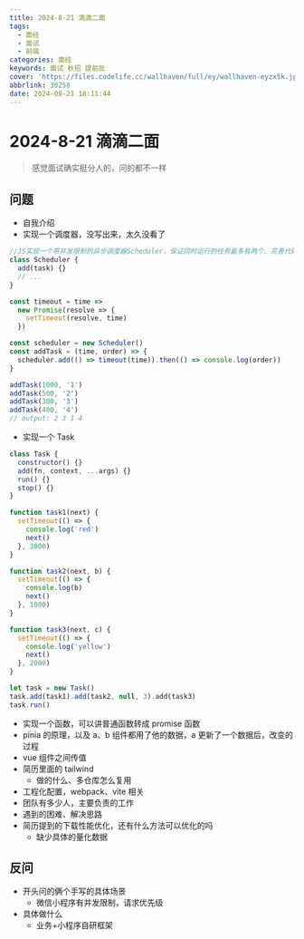 ```yaml
---
title: 2024-8-21 滴滴二面
tags:
  - 面经
  - 面试
  - 前端
categories: 面经
keywords: 面试 秋招 提前批
cover: 'https://files.codelife.cc/wallhaven/full/ey/wallhaven-eyzx5k.jpg?x-oss-process=image/resize,limit_0,m_fill,w_2560,h_1440/quality,Q_92/format,webp'
abbrlink: 30258
date: 2024-08-21 18:11:44
---
```


# 2024-8-21 滴滴二面

> 感觉面试确实挺分人的，问的都不一样

## 问题

- 自我介绍
- 实现一个调度器，没写出来，太久没看了

```js
//JS实现一个带并发限制的异步调度器Scheduler，保证同时运行的任务最多有两个。完善代码中Scheduler类，使得以下程序能正确输出
class Scheduler {
  add(task) {}
  // ...
}

const timeout = time =>
  new Promise(resolve => {
    setTimeout(resolve, time)
  })

const scheduler = new Scheduler()
const addTask = (time, order) => {
  scheduler.add(() => timeout(time)).then(() => console.log(order))
}

addTask(1000, '1')
addTask(500, '2')
addTask(300, '3')
addTask(400, '4')
// output: 2 3 1 4
```

- 实现一个 Task

```js
class Task {
  constructor() {}
  add(fn, context, ...args) {}
  run() {}
  stop() {}
}

function task1(next) {
  setTimeout(() => {
    console.log('red')
    next()
  }, 3000)
}

function task2(next, b) {
  setTimeout(() => {
    console.log(b)
    next()
  }, 1000)
}

function task3(next, c) {
  setTimeout(() => {
    console.log('yellow')
    next()
  }, 2000)
}

let task = new Task()
task.add(task1).add(task2, null, 3).add(task3)
task.run()
```

- 实现一个函数，可以讲普通函数转成 promise 函数
- pinia 的原理，以及 a、b 组件都用了他的数据，a 更新了一个数据后，改变的过程
- vue 组件之间传值
- 简历里面的 tailwind
  - 做的什么、多仓库怎么复用
- 工程化配置，webpack、vite 相关
- 团队有多少人，主要负责的工作
- 遇到的困难、解决思路
- 简历提到的下载性能优化，还有什么方法可以优化的吗
  - 缺少具体的量化数据

## 反问

- 开头问的俩个手写的具体场景
  - 微信小程序有并发限制，请求优先级
- 具体做什么
  - 业务+小程序自研框架

